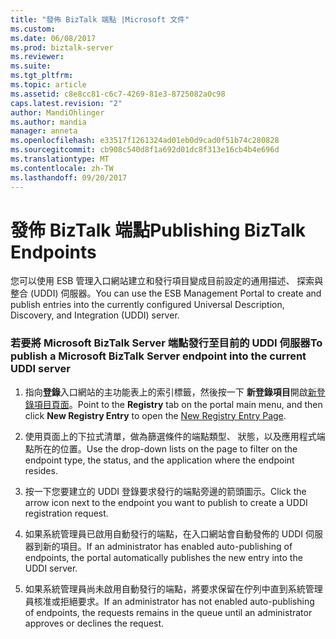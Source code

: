 ```yaml
---
title: "發佈 BizTalk 端點 |Microsoft 文件"
ms.custom: 
ms.date: 06/08/2017
ms.prod: biztalk-server
ms.reviewer: 
ms.suite: 
ms.tgt_pltfrm: 
ms.topic: article
ms.assetid: c8e8cc81-c6c7-4269-81e3-8725082a0c98
caps.latest.revision: "2"
author: MandiOhlinger
ms.author: mandia
manager: anneta
ms.openlocfilehash: e33517f1261324ad01eb0d9cad0f51b74c280828
ms.sourcegitcommit: cb908c540d8f1a692d01dc8f313e16cb4b4e696d
ms.translationtype: MT
ms.contentlocale: zh-TW
ms.lasthandoff: 09/20/2017
---
```

# <a name="publishing-biztalk-endpoints"></a><span data-ttu-id="fd7e3-102">發佈 BizTalk 端點</span><span class="sxs-lookup"><span data-stu-id="fd7e3-102">Publishing BizTalk Endpoints</span></span>
<span data-ttu-id="fd7e3-103">您可以使用 ESB 管理入口網站建立和發行項目變成目前設定的通用描述、 探索與整合 (UDDI) 伺服器。</span><span class="sxs-lookup"><span data-stu-id="fd7e3-103">You can use the ESB Management Portal to create and publish entries into the currently configured Universal Description, Discovery, and Integration (UDDI) server.</span></span>  
  
### <a name="to-publish-a-microsoft-biztalk-server-endpoint-into-the-current-uddi-server"></a><span data-ttu-id="fd7e3-104">若要將 Microsoft BizTalk Server 端點發行至目前的 UDDI 伺服器</span><span class="sxs-lookup"><span data-stu-id="fd7e3-104">To publish a Microsoft BizTalk Server endpoint into the current UDDI server</span></span>  
  
1.  <span data-ttu-id="fd7e3-105">指向**登錄**入口網站的主功能表上的索引標籤，然後按一下 **新登錄項目**開啟[新登錄項目頁面](../esb-toolkit/new-registry-entry-page.md)。</span><span class="sxs-lookup"><span data-stu-id="fd7e3-105">Point to the **Registry** tab on the portal main menu, and then click **New Registry Entry** to open the [New Registry Entry Page](../esb-toolkit/new-registry-entry-page.md).</span></span>  
  
2.  <span data-ttu-id="fd7e3-106">使用頁面上的下拉式清單，做為篩選條件的端點類型、 狀態，以及應用程式端點所在的位置。</span><span class="sxs-lookup"><span data-stu-id="fd7e3-106">Use the drop-down lists on the page to filter on the endpoint type, the status, and the application where the endpoint resides.</span></span>  
  
3.  <span data-ttu-id="fd7e3-107">按一下您要建立的 UDDI 登錄要求發行的端點旁邊的箭頭圖示。</span><span class="sxs-lookup"><span data-stu-id="fd7e3-107">Click the arrow icon next to the endpoint you want to publish to create a UDDI registration request.</span></span>  
  
4.  <span data-ttu-id="fd7e3-108">如果系統管理員已啟用自動發行的端點，在入口網站會自動發佈的 UDDI 伺服器到新的項目。</span><span class="sxs-lookup"><span data-stu-id="fd7e3-108">If an administrator has enabled auto-publishing of endpoints, the portal automatically publishes the new entry into the UDDI server.</span></span>  
  
5.  <span data-ttu-id="fd7e3-109">如果系統管理員尚未啟用自動發行的端點，將要求保留在佇列中直到系統管理員核准或拒絕要求。</span><span class="sxs-lookup"><span data-stu-id="fd7e3-109">If an administrator has not enabled auto-publishing of endpoints, the requests remains in the queue until an administrator approves or declines the request.</span></span>